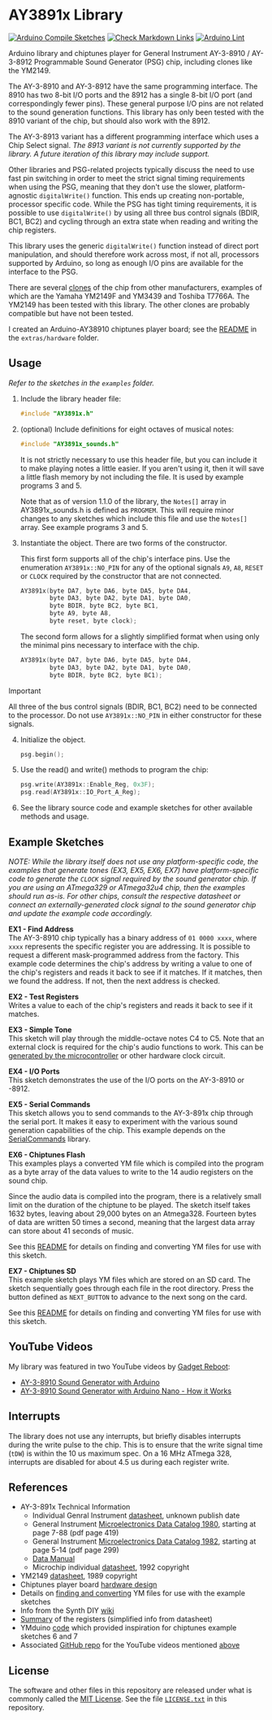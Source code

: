 # AY3891x Library

[![Arduino Compile Sketches](https://github.com/Andy4495/AY3891x/actions/workflows/arduino-compile-sketches.yml/badge.svg)](https://github.com/Andy4495/AY3891x/actions/workflows/arduino-compile-sketches.yml)
[![Check Markdown Links](https://github.com/Andy4495/AY3891x/actions/workflows/CheckMarkdownLinks.yml/badge.svg)](https://github.com/Andy4495/AY3891x/actions/workflows/CheckMarkdownLinks.yml)
[![Arduino Lint](https://github.com/Andy4495/AY3891x/actions/workflows/arduino-lint.yml/badge.svg)](https://github.com/Andy4495/AY3891x/actions/workflows/arduino-lint.yml)

Arduino library and chiptunes player for General Instrument AY-3-8910 / AY-3-8912 Programmable Sound Generator (PSG) chip, including clones like the YM2149.

The AY-3-8910 and AY-3-8912 have the same programming interface. The 8910 has two 8-bit I/O ports and the 8912 has a single 8-bit I/O port (and correspondingly fewer pins). These general purpose I/O pins are not related to the sound generation functions. This library has only been tested with the 8910 variant of the chip, but should also work with the 8912.

The AY-3-8913 variant has a different programming interface which uses a Chip Select signal. *The 8913 variant is not currently supported by the library. A future iteration of this library may include support.*

Other libraries and PSG-related projects typically discuss the need to use fast pin switching in order to meet the strict signal timing requirements when using the PSG, meaning that they don't use the slower, platform-agnostic `digitalWrite()` function.  This ends up creating non-portable, processor specific code. While the PSG has tight timing requirements, it is possible to use `digitalWrite()` by using all three bus control signals (BDIR, BC1, BC2) and cycling through an extra state when reading and writing the chip registers.

This library uses the generic `digitalWrite()` function instead of direct port manipulation, and should therefore work across most, if not all, processors supported by Arduino, so long as enough I/O pins are available for the interface to the PSG.

There are several [clones][3] of the chip from other manufacturers, examples of which are the Yamaha YM2149F and YM3439 and Toshiba T7766A. The YM2149 has been tested with this library. The other clones are probably compatible but have not been tested.

I created an Arduino-AY38910 chiptunes player board; see the [README][9] in the `extras/hardware` folder.

## Usage

*Refer to the sketches in the `examples` folder.*

1. Include the library header file:  

    ```C++
    #include "AY3891x.h"
    ```

2. (optional) Include definitions for eight octaves of musical notes:

    ```C++
    #include "AY3891x_sounds.h" 
    ```

    It is not strictly necessary to use this header file, but you can include it to make playing notes a little easier. If you aren't using it, then it will save a little flash memory by not including the file. It is used by example programs 3 and 5.

    Note that as of version 1.1.0 of the library, the `Notes[]` array in AY3891x_sounds.h is defined as `PROGMEM`. This will require minor changes to any sketches which include this file and use the `Notes[]` array. See example programs 3 and 5.

3. Instantiate the object. There are two forms of the constructor.

    This first form supports all of the chip's interface pins. Use the enumeration `AY3891x::NO_PIN` for any of the optional signals `A9`, `A8`, `RESET` or `CLOCK` required by the constructor that are not connected.

    ```C++
    AY3891x(byte DA7, byte DA6, byte DA5, byte DA4, 
            byte DA3, byte DA2, byte DA1, byte DA0,
            byte BDIR, byte BC2, byte BC1,
            byte A9, byte A8,
            byte reset, byte clock);
    ```

    The second form allows for a slightly simplified format when using only the minimal pins necessary to interface with the chip.

    ```C++
    AY3891x(byte DA7, byte DA6, byte DA5, byte DA4, 
            byte DA3, byte DA2, byte DA1, byte DA0,
            byte BDIR, byte BC2, byte BC1);
    ```

> [!IMPORTANT]
> All three of the bus control signals (BDIR, BC1, BC2) need to be connected to the processor. Do not use `AY3891x::NO_PIN` in either constructor for these signals.

4. Initialize the object.

    ```C++
    psg.begin();
    ```

5. Use the read() and write() methods to program the chip:

    ```C++
    psg.write(AY3891x::Enable_Reg, 0x3F);  
    psg.read(AY3891x::IO_Port_A_Reg);
    ```

6. See the library source code and example sketches for other available methods and usage.

## Example Sketches

*NOTE: While the library itself does not use any platform-specific code, the examples that generate tones (EX3, EX5, EX6, EX7) have platform-specific code to generate the `CLOCK` signal required by the sound generator chip. If you are using an ATmega329 or ATmega32u4 chip, then the examples should run as-is. For other chips, consult the respective datasheet or connect an externally-generated clock signal to the sound generator chip and update the example code accordingly.*

**EX1 - Find Address**  
The AY-3-8910 chip typically has a binary address of `01 0000 xxxx`,
where `xxxx` represents the specific register you are addressing.
It is possible to request a different mask-programmed address from the factory.
This example code determines the chip's address by writing a value
to one of the chip's registers and reads it back to see if it matches.
If it matches, then we found the address. If not, then the next address
is checked.

**EX2 - Test Registers**  
Writes a value to each of the chip's registers and reads it back to see if it matches.

**EX3 - Simple Tone**  
This sketch will play through the middle-octave notes C4 to C5.
Note that an external clock is required for the chip's audio functions to work. This can be [generated by the microcontroller][2] or other hardware clock circuit.

**EX4 - I/O Ports**  
This sketch demonstrates the use of the I/O ports on the AY-3-8910 or -8912.

**EX5 - Serial Commands**  
This sketch allows you to send commands to the AY-3-891x chip through the serial port. It makes it easy to experiment with the various sound generation capabilities of the chip. This example depends on the [SerialCommands][10] library.

**EX6 - Chiptunes Flash**  
This examples plays a converted YM file which is compiled into the program as a byte array of the data values to write to the 14 audio
registers on the sound chip.

Since the audio data is compiled into the program, there is a relatively small limit on the duration of the chiptune to be played. The sketch itself takes 1632 bytes, leaving about 29,000 bytes on an Atmega328. Fourteen bytes of data are written 50 times a second, meaning that the largest data array can store about 41 seconds of music.

See this [README][6] for details on finding and converting YM files for use with this sketch.

**EX7 - Chiptunes SD**  
This example sketch plays YM files which are stored on an SD card. The sketch sequentially goes through each file in the root directory. Press the button defined as `NEXT_BUTTON` to advance to the next song on the card.

See this [README][6] for details on finding and converting YM files for use with this sketch.

## YouTube Videos

My library was featured in two YouTube videos by [Gadget Reboot][11]:

- [AY-3-8910 Sound Generator with Arduino][13]
- [AY-3-8910 Sound Generator with Arduino Nano - How it Works][14]

## Interrupts

The library does not use any interrupts, but briefly disables interrupts during the write pulse to the chip. This is to ensure that the write signal time (`tDW`) is within the 10 us maximum spec. On a 16 MHz ATmega 328, interrupts are disabled for about 4.5 us during each register write.

## References

- AY-3-891x Technical Information
  - Individual Genral Instrument [datasheet][1], unknown publish date
  - General Instrument [Microelectronics Data Catalog 1980][16], starting at page 7-88 (pdf page 419)
  - General Instrument [Microelectronics Data Catalog 1982][17], starting at page 5-14 (pdf page 299)
  - [Data Manual][18]
  - Microchip individual [datasheet][19], 1992 copyright
- YM2149 [datasheet][20], 1989 copyright
- Chiptunes player board [hardware design][9]
- Details on [finding and converting][6] YM files for use with the example sketches
- Info from the Synth DIY [wiki][4]
- [Summary][5] of the registers (simplified info from datasheet)
- YMduino [code][8] which provided inspiration for chiptunes example sketches 6 and 7
- Associated [GitHub repo][15] for the YouTube videos mentioned [above](#youtube-videos)

## License

The software and other files in this repository are released under what is commonly called the [MIT License][100]. See the file [`LICENSE.txt`][101] in this repository.

[1]: http://map.grauw.nl/resources/sound/generalinstrument_ay-3-8910.pdf
[2]: https://www.instructables.com/Arduino-MIDI-Chiptune-Synthesizer/
[3]: https://en.wikipedia.org/wiki/General_Instrument_AY-3-8910#Variants
[4]: https://sdiy.info/wiki/General_Instrument_AY-3-8910
[5]: ./Register-Summary.md
[6]: ./extras/tools/README.md
[8]: https://github.com/eqy/ymduino
[9]: ./extras/hardware/README.md
[10]: https://github.com/ppedro74/Arduino-SerialCommands
[11]: https://www.youtube.com/@GadgetReboot/about
[13]: https://www.youtube.com/watch?v=b8uAda926so
[14]: https://www.youtube.com/watch?v=x9Ac49FLJ0c
[15]: https://github.com/GadgetReboot/AY-3-8910
[16]: https://www.rsp-italy.it/Electronics/Databooks/General%20Instrument/_contents/General%20Instrument%20Microelectronics%20Data%20Catalog%201980.pdf
[17]: https://www.rsp-italy.it/Electronics/Databooks/General%20Instrument/_contents/General%20Instrument%20Microelectronics%20Data%20Catalog%201982.pdf
[18]: https://f.rdw.se/AY-3-8910-datasheet.pdf
[19]: https://datasheet.datasheetarchive.com/originals/scans/Scans-061/DSA2IH0094116.pdf
[20]: https://www.ym2149.com/ym2149.pdf
[100]: https://choosealicense.com/licenses/mit/
[101]: ./LICENSE.txt
[//]: # ([200]: https://github.com/Andy4495/AY3891x)

[//]: # (Dead link from older version of README: ymduino project page https://homes.cs.washington.edu/~eqy/ymduino.html)
